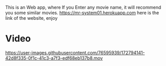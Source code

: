This is an Web app, where If you Enter any movie name, it will recommend you some similar movies. 
https://mr-system01.herokuapp.com here is the link of the website, enjoy


# Video 


https://user-images.githubusercontent.com/76595939/172794141-42d8f335-0f1c-41c3-a7f3-edf68eb137b8.mov

